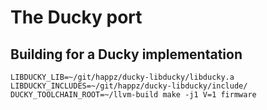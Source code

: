 # The Ducky port

## Building for a Ducky implementation

```
LIBDUCKY_LIB=~/git/happz/ducky-libducky/libducky.a LIBDUCKY_INCLUDES=~/git/happz/ducky-libducky/include/ DUCKY_TOOLCHAIN_ROOT=~/llvm-build make -j1 V=1 firmware
```
